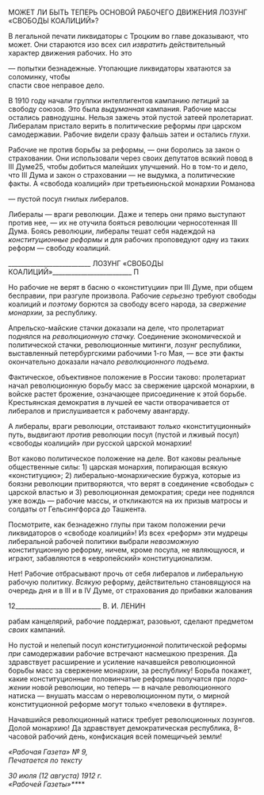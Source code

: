 МОЖЕТ ЛИ БЫТЬ ТЕПЕРЬ ОСНОВОЙ РАБОЧЕГО ДВИЖЕНИЯ ЛОЗУНГ «СВОБОДЫ КОАЛИЦИЙ»?

В легальной печати ликвидаторы с Троцким во главе доказывают, что может. Они стараются изо всех сил _извратить_ действительный характер движения рабочих. Но это

— попытки безнадежные. Утопающие ликвидаторы хватаются за соломинку, чтобы  
спасти свое неправое дело.

В 1910 году начали группки интеллигентов кампанию _петиций_ за свободу союзов. Это была _выдуманная_ кампания. Рабочие массы остались равнодушны. Нельзя зажечь этой пустой затеей пролетариат. Либералам пристало верить в политические реформы _при_ царском самодержавии. Рабочие видели сразу фальшь затеи и остались глухи.

Рабочие не против борьбы за реформы, — они боролись за закон о страховании. Они использовали через своих депутатов всякий повод в III Думе25, чтобы добиться малей­ших улучшений. Но в том-то и дело, что III Дума и закон о страховании — не выдумка, а политические факты. А «свобода коалиций» _при_ третьеиюньской монархии Романова

— пустой посул гнилых либералов.

Либералы — враги революции. Даже и теперь они прямо выступают против нее, — их не отучила бояться революции черносотенная III Дума. Боясь революции, либералы тешат себя надеждой на _конституционные реформы_ и для рабочих проповедуют одну из таких реформ — свободу коалиций.

  

__________________________ ЛОЗУНГ «СВОБОДЫ КОАЛИЦИЙ»_________________________ Π

Но рабочие не верят в басню о «конституции» при III Думе, при общем бесправии, при разгуле произвола. Рабочие _серьезно_ требуют свободы коалиций и _поэтому_ борют­ся за свободу всего народа, за _свержение монархии,_ за республику.

Апрельско-майские стачки доказали на деле, что пролетариат поднялся на _револю­ционную стачку._ Соединение экономической и политической стачки, революционные митинги, лозунг республики, выставленный петербургскими рабочими 1-го Мая, — все эти факты окончательно доказали начало _революционного подъема._

Фактическое, объективное положение в России таково: пролетариат начал револю­ционную борьбу масс за свержение царской монархии, в войске растет брожение, озна­чающее присоединение к этой борьбе. Крестьянская демократия в лучшей ее части от­ворачивается от либералов и прислушивается к рабочему авангарду.

А либералы, враги революции, отстаивают _только_ «конституционный» путь, выдви­гают _против_ революции посул (пустой и лживый посул) «свободы коалиций» _при_ рус­ской царской монархии!

Вот каково политическое положение на деле. Вот каковы реальные общественные силы: 1) царская монархия, попирающая всякую «конституцию»; 2) либерально-монархические буржуа, которые из боязни революции притворяются, что верят в со­единение «свободы» с царской властью и 3) революционная демократия; среди нее поднялся уже вождь — рабочие массы, и откликаются на их призыв матросы и солдаты от Гельсингфорса до Ташкента.

Посмотрите, как безнадежно глупы при таком положении речи ликвидаторов о «сво­боде коалиций»! Из всех «реформ» эти мудрецы либеральной рабочей политики вы­брали _невозможную_ конституционную реформу, ничем, кроме посула, не являющуюся, и играют, забавляются в «европейский» конституционализм.

Нет! Рабочие отбрасывают прочь от себя либералов и либеральную рабочую поли­тику. _Всякую_ реформу, действительно становящуюся на очередь дня и в III и в IV Думе, от страхования до прибавки жалования

  

12___________________________ В. И. ЛЕНИН

рабам канцелярий, рабочие поддержат, разовьют, сделают предметом _своих_ кампаний.

Но пустой и нелепый посул _конституционной_ политической реформы _при_ самодер­жавии рабочие встречают насмешкою презрения. Да здравствует расширение и усиле­ние начавшейся революционной борьбы масс за свержение монархии, за республику! Борьба покажет, какие конституционные половинчатые реформы получатся при _пора­жении_ новой революции, но теперь — в начале революционного натиска — внушать массам о нереволюционном пути, о мирной конституционной реформе могут только «человеки в футляре».

Начавшийся революционный натиск требует революционных лозунгов. Долой мо­нархию! Да здравствует демократическая республика, 8-часовой рабочий день, конфи­скация всей помещичьей земли!

_«Рабочая Газета» № 9,                                                                    Печатается по тексту_

_30 июля (12 августа) 1912 г.                                                                    «Рабочей Газеты»**_**